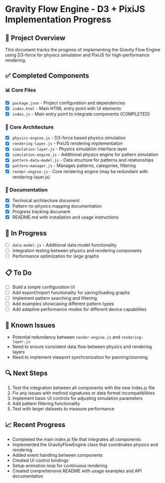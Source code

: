 # Gravity Flow Engine - D3 + PixiJS Implementation Progress

## 🚀 Project Overview
This document tracks the progress of implementing the Gravity Flow Engine using D3-force for physics simulation and PixiJS for high-performance rendering.

## ✅ Completed Components

### 📊 Core Files
- [x] `package.json` - Project configuration and dependencies
- [x] `index.html` - Main HTML entry point with UI elements
- [x] `index.js` - Main entry point to integrate components (COMPLETED)

### 🧩 Core Architecture
- [x] `physics-engine.js` - D3-force based physics simulation 
- [x] `rendering-layer.js` - PixiJS rendering implementation
- [x] `simulation-layer.js` - Physics simulation interface layer
- [x] `simulation-engine.js` - Additional physics engine for pattern simulation
- [x] `pattern-data-model.js` - Data structure for patterns and relationships
- [x] `pattern-manager.js` - Manages patterns, categories, filtering
- [x] `render-engine.js` - Core rendering engine (may be redundant with rendering-layer.js)

### 📝 Documentation
- [x] Technical architecture document
- [x] Pattern-to-physics mapping documentation
- [x] Progress tracking document
- [x] README.md with installation and usage instructions

## 🔄 In Progress
- [ ] `data-model.js` - Additional data model functionality
- [ ] Integration testing between physics and rendering components
- [ ] Performance optimization for large graphs

## 📋 To Do
- [ ] Build a simple configuration UI
- [ ] Add export/import functionality for saving/loading graphs
- [ ] Implement pattern searching and filtering
- [ ] Add examples showcasing different pattern types
- [ ] Add adaptive performance modes for different device capabilities

## 🐛 Known Issues
- Potential redundancy between `render-engine.js` and `rendering-layer.js`
- Need to ensure consistent data flow between physics and rendering layers
- Need to implement viewport synchronization for panning/zooming

## 🔍 Next Steps
1. Test the integration between all components with the new index.js file
2. Fix any issues with method signatures or data format incompatibilities
3. Implement basic UI controls for adjusting simulation parameters
4. Add pattern filtering functionality
5. Test with larger datasets to measure performance

## 📈 Recent Progress
- Completed the main index.js file that integrates all components
- Implemented the GravityFlowEngine class that coordinates physics and rendering
- Added event handling between components
- Created UI control bindings
- Setup animation loop for continuous rendering
- Created comprehensive README with usage examples and API documentation 